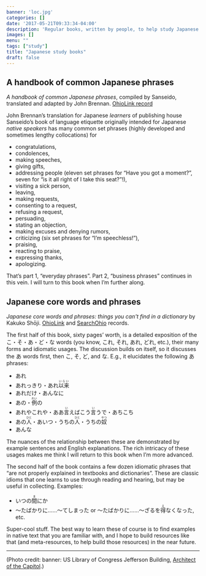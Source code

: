 ```yaml
---
banner: 'loc.jpg'
categories: []
date: '2017-05-21T09:33:34-04:00'
description: 'Regular books, written by people, to help study Japanese.'
images: []
menu: ""
tags: ["study"]
title: "Japanese study books"
draft: false
---
```


## A handbook of common Japanese phrases

*A handbook of common Japanese phrases*,  compiled by Sanseido, translated and adapted by John Brennan. [OhioLink record](https://olc1.ohiolink.edu/record=b21374702~S0)

John Brennan’s translation for Japanese *learners* of publishing house Sanseido’s book of language etiquette originally intended for Japanese *native speakers* has many common set phrases (highly developed and sometimes lengthy collocations) for

- congratulations,
- condolences,
- making speeches,
- giving gifts,
- addressing people (eleven set phrases for “Have you got a moment?”, seven for “is it all right of I take this seat?”!),
- visiting a sick person,
- leaving,
- making requests,
- consenting to a request,
- refusing a request,
- persuading,
- stating an objection,
- making excuses and denying rumors,
- criticizing (six set phrases for “I’m speechless!”),
- praising,
- reacting to praise,
- expressing thanks,
- apologizing.

That’s part 1, “everyday phrases”. Part 2, “business phrases” continues in this vein. I will turn to this book when I’m further along.

## Japanese core words and phrases

*Japanese core words and phrases: things you can't find in a dictionary* by Kakuko Shōji. [OhioLink](http://olc1.ohiolink.edu/record=b35077152~S0*eng) and [SearchOhio](http://ohpir.westervillelibrary.org/record=b3369916~S0*eng) records.

The first half of this book, sixty pages’ worth, is a detailed exposition of the こ・そ・あ・ど・な words (you know, これ, それ, あれ, どれ, etc.), their many forms and idiomatic usages. The discussion builds on itself, so it discusses the あ words first, then こ, そ, ど, and な. E.g., it elucidates the following あ phrases:

- あれ
- あれっきり・あれ<ruby>以来<rt>いらい</rt></ruby>
- あれだけ・あんなに
- あの・<ruby>例<rt>れい</rt></ruby>の
- あれやこれや・ああ<ruby>言<rt>い</rt></ruby>えばこう<ruby>言<rt>い</rt></ruby>うで・あちこち
- あの<ruby>人<rt>ひと</rt></ruby>・あいつ・うちの<ruby>人<rt>ひと</rt></ruby>・うちの<ruby>奴<rt>やつ</rt></ruby>
- あんな

The nuances of the relationship between these are demonstrated by example sentences and English explanations. The rich intricacy of these usages makes me think I will return to this book when I’m more advanced.

The second half of the book contains a few dozen idiomatic phrases that “are not properly explained in textbooks and dictionaries”. These are classic idioms that one learns to use through reading and hearing, but may be useful in collecting. Examples:

- いつの<ruby>間<rt>ま</rt></ruby>にか
- 〜たばかりに……〜てしまった or 〜たばかりに……〜ざるを<ruby>得<rt>え</rt></ruby>なくなった, etc.

Super-cool stuff. The best way to learn these of course is to find examples in native text that you are familiar with, and I hope to build resources like that (and meta-resources, to help build those resources) in the near future.

---

(Photo credit: banner: US Library of Congress Jefferson Building, [Architect of the Capitol](https://www.flickr.com/photos/uscapitol/6918671064/).)
